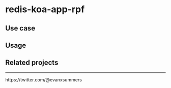 
# redis-koa-app-rpf



## Use case

## Usage

## Related projects

<hr>
https://twitter.com/@evanxsummers
